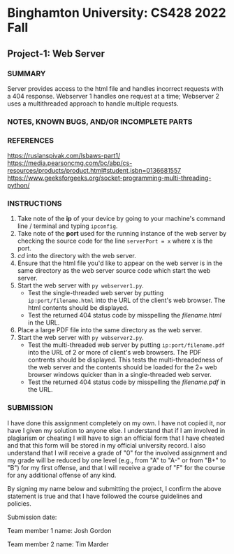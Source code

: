 # Binghamton University: CS428 2022 Fall

## Project-1: Web Server

### SUMMARY

[Provide a short description of your program's functionality, no more than a couple sentences]: #
Server provides access to the html file and handles incorrect requests with a 404 response.
Webserver 1 handles one request at a time; Webserver 2 uses a multithreaded approach to handle multiple requests.
 
### NOTES, KNOWN BUGS, AND/OR INCOMPLETE PARTS

[Add any notes you have here and/or any parts of the project you were not able to complete]: #

### REFERENCES

[List any outside resources used]: #
https://ruslanspivak.com/lsbaws-part1/
https://media.pearsoncmg.com/bc/abp/cs-resources/products/product.html#student,isbn=0136681557
https://www.geeksforgeeks.org/socket-programming-multi-threading-python/

### INSTRUCTIONS

[Provide clear and complete step-by-step instructions on how to run and test your project]: #
1. Take note of the **ip** of your device by going to your machine's command line / terminal and typing `ipconfig`.
2. Take note of the **port** used for the running instance of the web server by checking the source code for the line `serverPort = x` where x is the port.
3. *cd* into the directory with the web server.
4. Ensure that the html file you'd like to appear on the web server is in the same directory as the web server source code which start the web server.
5. Start the web server with `py webserver1.py`.
    - Test the single-threaded web server by putting `ip:port/filename.html` into the URL of the client's web browser. The html contents should be displayed.
    - Test the returned 404 status code by misspelling the *filename.html* in the URL.
6. Place a large PDF file into the same directory as the web server.
7. Start the web server with `py webserver2.py`.
    - Test the multi-threaded web server by putting `ip:port/filename.pdf` into the URL of 2 or more of client's web browsers. The PDF contrents should be displayed. This tests the multi-threadedness of the web server and the contents should be loaded for the 2+ web browser windows quicker than in a single-threaded web server.
    - Test the returned 404 status code by misspelling the *filename.pdf* in the URL.

### SUBMISSION

I have done this assignment completely on my own. I have not copied it, nor have I given my solution to anyone else. I understand that if I am involved in plagiarism or cheating I will have to sign an official form that I have cheated and that this form will be stored in my official university record. I also understand that I will receive a grade of "0" for the involved assignment and my grade will be reduced by one level (e.g., from "A" to "A-" or from "B+" to "B") for my first offense, and that I will receive a grade of "F" for the course for any additional offense of any kind.

By signing my name below and submitting the project, I confirm the above statement is true and that I have followed the course guidelines and policies.

Submission date:

Team member 1 name: Josh Gordon

Team member 2 name: Tim Marder
